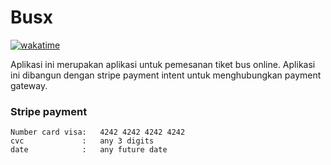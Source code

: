 # Busx
[![wakatime](https://wakatime.com/badge/user/dc6ce248-4cff-4baa-ba18-d67d48551e41/project/58303713-9722-41b8-afd8-4641172d925e.svg)](https://wakatime.com/badge/user/dc6ce248-4cff-4baa-ba18-d67d48551e41/project/58303713-9722-41b8-afd8-4641172d925e)

Aplikasi ini merupakan aplikasi untuk pemesanan tiket bus online. Aplikasi ini dibangun dengan stripe payment intent untuk menghubungkan payment gateway. 
### 
### Stripe payment
```  
Number card visa:   4242 4242 4242 4242
cvc             :   any 3 digits
date            :   any future date
```

